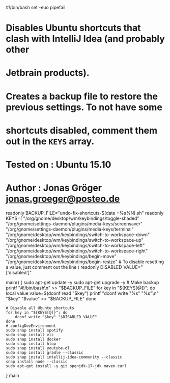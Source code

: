 #!/bin/bash
set -euo pipefail

# Disables Ubuntu shortcuts that clash with IntelliJ Idea (and probably other
# Jetbrain products).
#
# Creates a backup file to restore the previous settings. To not have some
# shortcuts disabled, comment them out in the `KEYS` array.
#
# Tested on : Ubuntu 15.10
# Author    : Jonas Gröger <jonas.groeger@posteo.de>

readonly BACKUP_FILE="undo-fix-shortcuts-$(date +%s%N).sh"
readonly KEYS=(
    "/org/gnome/desktop/wm/keybindings/toggle-shaded"
    "/org/gnome/settings-daemon/plugins/media-keys/screensaver"
    "/org/gnome/settings-daemon/plugins/media-keys/terminal"
    "/org/gnome/desktop/wm/keybindings/switch-to-workspace-down"
    "/org/gnome/desktop/wm/keybindings/switch-to-workspace-up"
    "/org/gnome/desktop/wm/keybindings/switch-to-workspace-left"
    "/org/gnome/desktop/wm/keybindings/switch-to-workspace-right"
    "/org/gnome/desktop/wm/keybindings/begin-move"
    "/org/gnome/desktop/wm/keybindings/begin-resize"
    # To disable resetting a value, just comment out the line
)
readonly DISABLED_VALUE="['disabled']"

main() {
    sudo apt-get update -y
    sudo apt-get upgrade -y
    # Make backup
    printf "#!/bin/bash\n" >>  "$BACKUP_FILE"
    for key in "${KEYS[@]}"; do
        local value
        value=$(dconf read "$key")
        printf "dconf write \"%s\" \"%s\"\n" "$key" "$value" >> "$BACKUP_FILE"
    done

    # Disable all Ubuntu shortcuts
    for key in "${KEYS[@]}"; do
        dconf write "$key" "$DISABLED_VALUE"
    done
    # configDevEnvironment
    sudo snap install spotify
    sudo snap install vlc
    sudo snap install docker
    sudo snap install htop
    sudo snap install youtube-dl
    sudo snap install gradle --classic
    sudo snap install intellij-idea-community --classic
    snap install node --classic
    sudo apt-get install -y git openjdk-17-jdk maven curl

}
main
